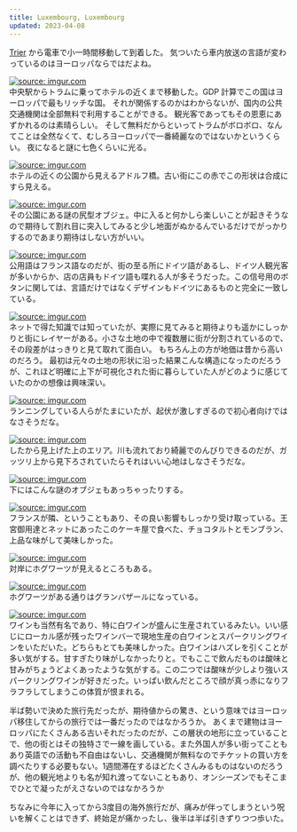 ```yaml
---
title: Luxembourg, Luxembourg
updated: 2023-04-08
---
```


[Trier](https://sotaro.io/travel/2023-04-07-trier) から電車で小一時間移動して到着した。
気ついたら車内放送の言語が変わっているのはヨーロッパならではだよね。

<a href="https://imgur.com/Sqf0nft"><img src="https://i.imgur.com/Sqf0nft.png" title="source: imgur.com" /></a>  
中央駅からトラムに乗ってホテルの近くまで移動した。GDP 計算でこの国はヨーロッパで最もリッチな国。
それが関係するのかはわからないが、国内の公共交通機関は全部無料で利用することができる。
観光客であってもその恩恵にあずかれるのは素晴らしい。
そして無料だからといってトラムがボロボロ、なんてことは全然なくて、むしろヨーロッパで一番綺麗なのではないかというくらい。
夜になると謎に七色くらいに光る。

<a href="https://imgur.com/hsglCdB"><img src="https://i.imgur.com/hsglCdB.png" title="source: imgur.com" /></a>  
ホテルの近くの公園から見えるアドルフ橋。古い街にこの赤でこの形状は合成にすら見える。

<a href="https://imgur.com/ynIH3HS"><img src="https://i.imgur.com/ynIH3HS.png" title="source: imgur.com" /></a>  
その公園にある謎の尻型オブジェ。中に入ると何かしら楽しいことが起きそうなので期待して割れ目に突入してみると少し地面がぬかるんでいるだけでがっかりするのであまり期待はしない方がいい。

<a href="https://imgur.com/FrLONAY"><img src="https://i.imgur.com/FrLONAY.png" title="source: imgur.com" /></a>  
公用語はフランス語なのだが、街の至る所にドイツ語があるし、ドイツ人観光客が多いからか、店の店員もドイツ語も喋れる人が多そうだった。この信号用のボタンに関しては、言語だけではなくデザインもドイツにあるものと完全に一致している。

<a href="https://imgur.com/UUsCWzd"><img src="https://i.imgur.com/UUsCWzd.png" title="source: imgur.com" /></a>  
ネットで得た知識では知っていたが、実際に見てみると期待よりも遥かにしっかりと街にレイヤーがある。小さな土地の中で複数層に街が分割されているので、その段差がはっきりと見て取れて面白い。
もちろん上の方が地価は昔から高いのだろう。
最初は元々の土地の形状に沿った結果こんな構造になったのだろうが、これほど明確に上下が可視化された街に暮らしていた人がどのように感じていたのかの想像は興味深い。

<a href="https://imgur.com/RzD8ow0"><img src="https://i.imgur.com/RzD8ow0.png" title="source: imgur.com" /></a>  
ランニングしている人らがたまにいたが、起伏が激しすぎるので初心者向けではなさそうだな。

<a href="https://imgur.com/CGoAuEo"><img src="https://i.imgur.com/CGoAuEo.png" title="source: imgur.com" /></a>  
したから見上げた上のエリア。川も流れており綺麗でのんびりできるのだが、ガッツリ上から見下ろされていたらそれはいい心地はしなさそうだな。

<a href="https://imgur.com/TuWRrTm"><img src="https://i.imgur.com/TuWRrTm.png" title="source: imgur.com" /></a>  
下にはこんな謎のオブジェもあっちゃったりする。

<a href="https://imgur.com/sTNarWr"><img src="https://i.imgur.com/sTNarWr.png" title="source: imgur.com" /></a>  
フランスが隣、ということもあり、その良い影響もしっかり受け取っている。王宮御用達とネットにあったこのケーキ屋で食べた、チョコタルトとモンブラン、上品な味がして美味しかった。

<a href="https://imgur.com/1d0tHFP"><img src="https://i.imgur.com/1d0tHFP.png" title="source: imgur.com" /></a>  
対岸にホグワーツが見えるところもある。

<a href="https://imgur.com/BilI3h3"><img src="https://i.imgur.com/BilI3h3.png" title="source: imgur.com" /></a>  
ホグワーツがある通りはグランバザールになっている。

<a href="https://imgur.com/R2uNSFh"><img src="https://i.imgur.com/R2uNSFh.png" title="source: imgur.com" /></a>  
ワインも当然有名であり、特に白ワインが盛んに生産されているみたい。いい感じにローカル感が残ったワインバーで現地生産の白ワインとスパークリングワインをいただいた。どちらもとても美味しかった。白ワインはハズレを引くことが多い気がする。甘すぎたり味がしなかったりと。でもここで飲んだものは酸味と甘みがちょうどよくあったような気がする。この二つでは酸味が少しより強いスパークリングワインが好きだった。いっぱい飲んだところで顔が真っ赤になりフラフラしてしまうこの体質が恨まれる。

半ば勢いで決めた旅行先だったが、期待値からの驚き、という意味ではヨーロッパ移住してからの旅行では一番だったのではなかろうか。
あくまで建物はヨーロッパにたくさんある古いそれだったのだが、この層状の地形に立っていることで、他の街とはその独特さで一線を画している。また外国人が多い街ってこともあり英語での活動も不自由はないし、交通機関が無料なのでチケットの買い方を調べたりする必要もない。1週間滞在するほどたくさんみるものはないのだろうが、他の観光地よりも名が知れ渡ってないこともあり、オンシーズンでもそこまでひとで凝ったがえさないのではなかろうか

ちなみに今年に入ってから3度目の海外旅行だが、痛みが伴ってしまうという呪いを解くことはできず、終始足が痛かったし、後半は半ば引きずりつつ歩いた。
